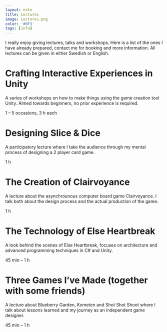 ```yaml
---
layout: note
title: Lectures
image: Lectures.png
color: '#0F3'
tags: [info]
---
```


I really enjoy giving lectures, talks and workshops. Here is a list of the ones I have already prepared, contact me for booking and more information. All lectures can be given in either Swedish or English.

# Crafting Interactive Experiences in Unity

A series of workshops on how to make things using the game creation tool Unity. Aimed towards beginners, no prior experience is required.

1 – 5 occasions, 3 h each

# Designing Slice & Dice

A participatory lecture where I take the audience through my mental process of designing a 2 player card game.

1 h

# The Creation of Clairvoyance

A lecture about the asynchrounous computer board game Clairvoyance. I talk both about the design process and the actual production of the game.

1 h

# The Technology of Else Heartbreak

A look behind the scenes of Else Heartbreak, focuses on architecture and advanced programming techniques in C# and Unity.

45 min – 1 h

# Three Games I’ve Made (together with some friends)

A lecture about Blueberry Garden, Kometen and Shot Shot Shoot where I talk about lessons learned and my journey as an independent game designer.

45 min – 1 h
